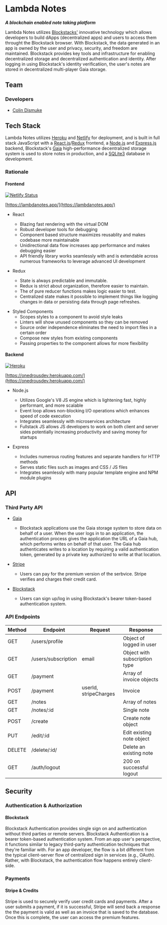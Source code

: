 # Lambda Notes

**_A blockchain enabled note taking platform_**

Lambda Notes utilizes [Blockstacks'](https://blockstack.org/) innovative technology which allows developers to build dApps (decentralized apps) and users to access them throught the Blockstack browser. With Blockstack, the data generated in an app is owned by the user and privacy, security, and freedom are maintained. Blockstack provides key tools and infrastructure for enabling decentralized storage and decentralized authentication and identity. After logging in using Blockstack's identity verificatiion, the user's notes are stored in decentralized multi-player Gaia storage.

## Team

### Developers

- [Colin Dismuke](https://github.com/cpdis)

## Tech Stack

Lambda Notes utilizes [Heroku](https://www.heroku.com/) and [Netlify](https://www.netlify.com/) for deployment, and is built in full stack JavaScript with a [React.js](https://reactjs.org/)/[Redux](https://redux.js.org/) frontend, a [Node.js](https://nodejs.org/en/) and [Express.js](https://expressjs.com/) backend, Blockstack's [Gaia](https://github.com/blockstack/gaia/blob/master/README.md) high-performance decentralized storage system is used to store notes in production, and a [SQLite3](https://www.sqlite.org/index.html) database in development.

### Rationale

#### Frontend

[![Netlify Status](https://api.netlify.com/api/v1/badges/773ad9f7-c5d1-4ac5-8c28-01e19711fa12/deploy-status)](https://app.netlify.com/sites/lambdanotesdev/deploys)

[https://lambdanotes.app/](https://lambdanotes.app/)

- React

  - Blazing fast rendering with the virtual DOM
  - Robust developer tools for debugging
  - Component based structure maximizes reusablity and makes codebase more maintainable
  - Unidirectional data flow increases app performance and makes debugging easier
  - API friendly library works seamlessly with and is extendable across numerous frameworks to leverage advanced UI development

- Redux

  - State is always predictable and immutable.
  - Redux is strict about organization, therefore easier to maintain.
  - The of pure reducer functions makes logic easier to test.
  - Centralized state makes it possible to implement things like logging changes in data or persisting data through page refreshes.

* Styled Components
  - Scopes styles to a component to avoid style leaks
  - Linters will show unused components so they can be removed
  - Source order independence eliminates the need to import files in a certain order
  - Compose new styles from existing components
  - Passing properties to the component allows for more flexibility

#### Backend

[![Heroku](https://heroku-badge.herokuapp.com/?app=onedrousdev&style=flat)](https://onedrousdev.herokuapp.com)

[https://onedrousdev.herokuapp.com/](https://onedrousdev.herokuapp.com/)

- Node.js

  - Utilizes Google's V8 JS engine which is lightening fast, highly performant, and more scalable
  - Event loop allows non-blocking I/O operations which enhances speed of code execution
  - Integrates seamlessly with microservices architecture
  - Fullstack JS allows JS developers to work on both client and server sides potentially increasing productivity and saving money for startups

- Express

  - Includes numerous routing features and separate handlers for HTTP methods
  - Serves static files such as images and CSS / JS files
  - Integrates seamlessly with many popular template engine and NPM module plugins

## API

### Third Party API

- [Gaia](https://github.com/blockstack/gaia)

  - Blockstack applications use the Gaia storage system to store data on behalf of a user. When the user logs in to an application, the authentication process gives the application the URL of a Gaia hub, which performs writes on behalf of that user. The Gaia hub authenticates writes to a location by requiring a valid authentication token, generated by a private key authorized to write at that location.

- [Stripe](https://stripe.com/docs/api)

  - Users can pay for the premium version of the serbvice. Stripe verifies and charges their credit card.

- [Blockstack](https://github.com/blockstack/blockstack.js/blob/master/src/auth/README.md)
  - Users can sign up/log in using Blockstack's bearer token-based authentication system.

### API Endpoints

| Method | Endpoint            | Request               | Response                      |
| ------ | ------------------- | --------------------- | ----------------------------- |
| GET    | /users/profile      |                       | Object of logged in user      |
| GET    | /users/subscription | email                 | Object with subscription type |
| GET    | /payment            |                       | Array of invoice objects      |
| POST   | /payment            | userId, stripeCharges | Invoice                       |
| GET    | /notes              |                       | Array of notes                |
| GET    | /notes/:id          |                       | Single note                   |
| POST   | /create             |                       | Create note object            |
| PUT    | /edit/:id           |                       | Edit existing note object     |
| DELETE | /delete/:id/        |                       | Delete an existing note       |
| GET    | /auth/logout        |                       | 200 on successful logout      |

## Security

### Authentication & Authorization

#### Blockstack

Blockstack Authentication provides single sign on and authentication without third parties or remote servers. Blockstack Authentication is a bearer token-based authentication system. From an app user's perspective, it functions similar to legacy third-party authentication techniques that they're familiar with. For an app developer, the flow is a bit different from the typical client-server flow of centralized sign in services (e.g., OAuth). Rather, with Blockstack, the authentication flow happens entirely client-side.

### Payments

#### Stripe & Credits

Stripe is used to securely verify user credit cards and payments. After a user submits a payment, if it is successful, Stripe will send back a response the the payment is valid as well as an invoice that is saved to the database. Once this is complete, the user can access the premium features.
